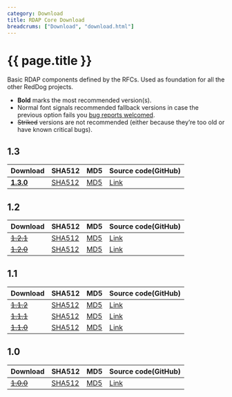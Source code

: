 ```yaml
---
category: Download
title: RDAP Core Download
breadcrums: ["Download", "download.html"]
---
```


# {{ page.title }}

Basic RDAP components defined by the RFCs. Used as foundation for all the other RedDog projects.

- **Bold** marks the most recommended version(s).
- Normal font signals recommended fallback versions in case the previous option fails you [bug reports welcomed](https://github.com/NICMx/rdap-core/issues).
- ~~Striked~~ versions are not recommended (either because they’re too old or have known critical bugs).


## 1.3

|Download |SHA512    |MD5    |Source code(GitHub)|
|:--------|:---------|:------|:---------|
|[**1.3.0**](https://github.com/NICMx/rdap-core/releases/download/v1.3.0/rdap-core-1.3.0.jar)|[SHA512](https://github.com/NICMx/rdap-core/releases/download/v1.3.0/rdap-core-1.3.0.jar.sha)|[MD5](https://github.com/NICMx/rdap-core/releases/download/v1.3.0/rdap-core-1.3.0.jar.md5)|[Link](https://github.com/NICMx/rdap-core/tree/v1.3.0)|

## 1.2

|Download |SHA512    |MD5    |Source code(GitHub)|
|:--------|:---------|:------|:---------|
|[~~1.2.1~~](https://github.com/NICMx/rdap-core/releases/download/1.2.1/rdap-core-1.2.1.jar)|[SHA512](https://github.com/NICMx/rdap-core/releases/download/1.2.1/rdap-core-1.2.1.jar.sha)|[MD5](https://github.com/NICMx/rdap-core/releases/download/1.2.1/rdap-core-1.2.1.jar.md5)|[Link](https://github.com/NICMx/rdap-core/tree/1.2.1)|
|[~~1.2.0~~](https://github.com/NICMx/releases/raw/master/RedDog/rdap-core-1.2.0.jar)|[SHA512](https://github.com/NICMx/releases/raw/master/RedDog/rdap-core-1.2.0.jar.sha)|[MD5](https://github.com/NICMx/releases/raw/master/RedDog/rdap-core-1.2.0.jar.md5)|[Link](https://github.com/NICMx/rdap-core/tree/v1.2.0)|

## 1.1

|Download |SHA512    |MD5    |Source code(GitHub)|
|:--------|:---------|:------|:---------|
[~~1.1.2~~](https://github.com/NICMx/releases/raw/master/RedDog/rdap-core-1.1.2.jar)|[SHA512](https://github.com/NICMx/releases/raw/master/RedDog/rdap-core-1.1.2.jar.sha)|[MD5](https://github.com/NICMx/releases/raw/master/RedDog/rdap-core-1.1.2.jar.md5)|[Link](https://github.com/NICMx/rdap-core/tree/v1.1.2)|
|[~~1.1.1~~](https://github.com/NICMx/releases/raw/master/RedDog/rdap-core-1.1.1.jar)|[SHA512](https://github.com/NICMx/releases/raw/master/RedDog/rdap-core-1.1.1.jar.sha)|[MD5](https://github.com/NICMx/releases/raw/master/RedDog/rdap-core-1.1.1.jar.md5)|[Link](https://github.com/NICMx/rdap-core/tree/v1.1.1)|
|[~~1.1.0~~](https://github.com/NICMx/releases/raw/master/RedDog/rdap-core-1.1.0.jar)|[SHA512](https://github.com/NICMx/releases/raw/master/RedDog/rdap-core-1.1.0.jar.sha)|[MD5](https://github.com/NICMx/releases/raw/master/RedDog/rdap-core-1.1.0.jar.md5)|[Link](https://github.com/NICMx/rdap-core/tree/v1.1.0)|


## 1.0

|Download |SHA512    |MD5    |Source code(GitHub)|
|:--------|:---------|:------|:---------|
|[~~1.0.0~~](https://github.com/NICMx/releases/raw/master/RedDog/rdap-core-1.0.jar)|[SHA512](https://github.com/NICMx/releases/raw/master/RedDog/rdap-core-1.0.sha)|[MD5](https://github.com/NICMx/releases/raw/master/RedDog/rdap-core-1.0.md5)|[Link](https://github.com/NICMx/rdap-core/tree/v1.0.0)|

